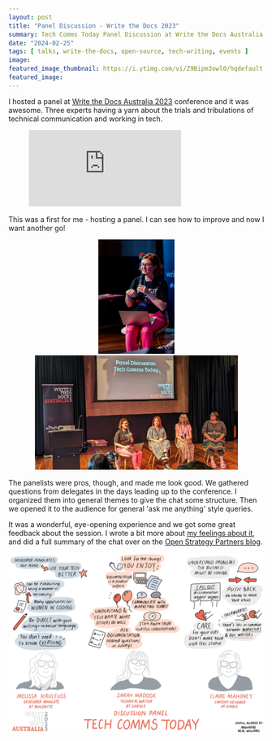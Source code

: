 ```yaml
---
layout: post
title: "Panel Discussion - Write the Docs 2023"
summary: Tech Comms Today Panel Discussion at Write the Docs Australia 2023
date: "2024-02-25"
tags: [ talks, write-the-docs, open-source, tech-writing, events ]
image: 
featured_image_thumbnail: https://i.ytimg.com/vi/Z9Bipm3owl0/hqdefault.jpg
featured_image: 
---
```


I hosted a panel at [Write the Docs Australia 2023](https://www.writethedocs.org/conf/australia/2023/) conference and it was awesome. Three experts having a yarn about the trials and tribulations of technical communication and working in tech.
 
<!-- blank line -->
<figure class="video_container">
  <iframe src="https://www.youtube.com/embed/Z9Bipm3owl0" frameborder="0" allowfullscreen="true"> </iframe>
</figure>
<!-- blank line -->

This was a first for me - hosting a panel. I can see how to improve and now I want another go!

<p align="center"><img src="/assets/images/PanelHost.jpg" alt="flicstar hosting a panel" width="150" hspace="20"/><img src="/assets/images/paneldiscussion.jpg" alt="the panel" width="400" />   </p>

The panelists were pros, though, and made me look good. We gathered questions from delegates in the days leading up to the conference. I organized them into general themes to give the chat some structure. Then we opened it to the audience for general 'ask me anything' style queries. 

It was a wonderful, eye-opening experience and we got some great feedback about the session. I wrote a bit more about [my feelings about it](https://flicstar.com/hosting-panel), and did a full summary of the chat over on the [Open Strategy Partners blog](https://openstrategypartners.com/blog/write-the-docs-australia-2023/). 

<p align="center"><img src="/assets/images/panelsketchnote.jpg" alt="panel sketchnote" width="600" /></p>
